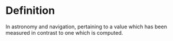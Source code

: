 # Definition

In astronomy and navigation, pertaining to a value which has been
measured in contrast to one which is computed.
